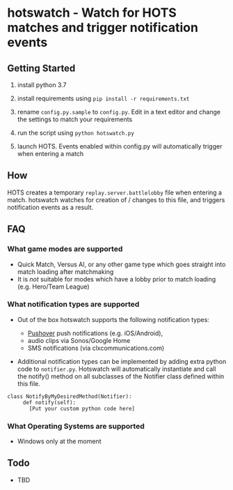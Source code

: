 # hotswatch - Watch for HOTS matches and trigger notification events

## Getting Started
1. install python 3.7

2. install requirements using `pip install -r requirements.txt`

3. rename `config.py.sample` to `config.py`. Edit in a text editor and change the settings to match your requirements

4. run the script using `python hotswatch.py`

5. launch HOTS. Events enabled within config.py will automatically trigger when entering a match

## How

HOTS creates a temporary `replay.server.battlelobby` file when entering a match. hotswatch watches for creation of / changes to this file, and triggers notification events as a result.

## FAQ

### What game modes are supported
* Quick Match, Versus AI, or any other game type which goes straight into match loading after matchmaking
* It is *not* suitable for modes which have a lobby prior to match loading (e.g. Hero/Team League)

### What notification types are supported
* Out of the box hotswatch supports the following notification types:
    * [Pushover](https://pushover.net) push notifications (e.g. iOS/Android),
    * audio clips via Sonos/Google Home
    * SMS notifications (via clxcommunications.com)

* Additional notification types can be implemented by adding extra python code to `notifier.py`. Hotswatch will automatically instantiate and call the notify() method on all subclasses of the Notifier class defined within this file. 
```
class NotifyByMyDesiredMethod(Notifier):
     def notify(self):
       [Put your custom python code here]
```

### What Operating Systems are supported
* Windows only at the moment


## Todo

* TBD



